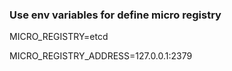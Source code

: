 ### Use env variables for define micro registry

MICRO_REGISTRY=etcd

MICRO_REGISTRY_ADDRESS=127.0.0.1:2379